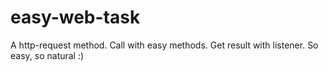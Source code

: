# easy-web-task
A http-request method. Call with easy methods. Get result with listener. So easy, so natural :)
